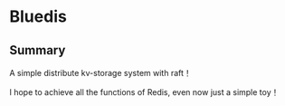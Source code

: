 # Bluedis

## Summary

A simple distribute kv-storage system with raft！

I hope to achieve all the functions of Redis, even now just a simple toy！


